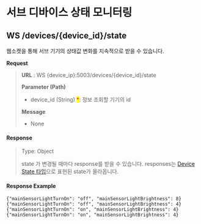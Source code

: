 # 서브 디바이스 상태 모니터링

## WS /devices/{device\_id}/state

웹소켓을 통해 서브 기기의 상태값 변화를 지속적으로 받을 수 있습니다.



**Request**

> **URL** : WS {device\_ip}:5003/devices/{device\_id}/state
>
> **Parameter (Path)**
>
> * device\_id (String) <mark style="color:red;">\*</mark>: 정보 조회할 기기의 id
>
> **Message**&#x20;
>
> * None

#### Response

> Type: Object
>
> state 가 변경될 때마다 response를 받을 수 있습니다. responses는 [Device State 타입](../types/devicestate.md)으로 표현된 state가 올라옵니다.

#### Response Example

```
{"mainSensorLightTurnOn": "off", "mainSensorLightBrightness": 8}
{"mainSensorLightTurnOn": "off", "mainSensorLightBrightness": 4}
{"mainSensorLightTurnOn": "on", "mainSensorLightBrightness": 4}
{"mainSensorLightTurnOn": "on", "mainSensorLightBrightness": 4}
```
